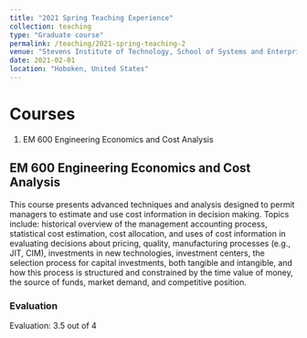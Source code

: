 ```yaml
---
title: "2021 Spring Teaching Experience"
collection: teaching
type: "Graduate course"
permalink: /teaching/2021-spring-teaching-2
venue: "Stevens Institute of Technology, School of Systems and Enterprises"
date: 2021-02-01
location: "Hoboken, United States"
---
```


Courses
======

1. EM 600 Engineering Economics and Cost Analysis



## EM 600 Engineering Economics and Cost Analysis

This course presents advanced techniques and analysis designed to permit managers to estimate and use cost information in decision making. Topics include: historical overview of the management accounting process, statistical cost estimation, cost allocation, and uses of cost information in evaluating decisions about pricing, quality, manufacturing processes (e.g., JIT, CIM), investments in new technologies, investment centers, the selection process for capital investments, both tangible and intangible, and how this process is structured and constrained by the time value of money, the source of funds, market demand, and competitive position.

### Evaluation

Evaluation: 3.5 out of 4